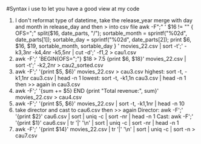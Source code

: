 #Syntax i use to let you have a good view at my code
1. I don't reformat type of datetime, take the release_year merge with day and month in release_day and then > into csv file 
awk -F";" '
$16 != "" {
OFS=";"
split($16, date_parts, "/");
sortable_month = sprintf("%02d", date_parts[1]);
sortable_day = sprintf("%02d", date_parts[2]);
print $6, $16, $19, sortable_month, sortable_day
}
' movies_22.csv | sort -t';' -k3,3nr -k4,4nr -k5,5nr | cut -d';' -f1,2 > cau1.csv
2. awk -F';' 'BEGIN{OFS=";"} $18 > 7.5 {print $6, $18}' movies_22.csv | sort -t';' -k2,2nr > cau2_sorted.csv
3. awk -F';' '{print $5, $6}' movies_22.csv > cau3.csv
highest: sort -t, -k1,1nr cau3.csv | head -n 1
lowest: sort -t, -k1,1n cau3.csv | head -n 1
then >> again in cau3.csv
4. awk -F';' '{sum += $5} END {print "Total revenue:", sum}' movies_22.csv > cau4.csv
5. awk -F';' '{print $5, $6}' movies_22.csv | sort -t, -k1,1nr | head -n 10
6. take director and cast to cau6.csv then >> again
Director: awk -F';' '{print $2}' cau6.csv | sort | uniq -c | sort -nr | head -n 1
Cast: awk -F';' '{print $1}' cau6.csv | tr '|' '\n' | sort | uniq -c | sort -nr | head -n 1
7. awk -F';' '{print $14}' movies_22.csv | tr '|' '\n' | sort | uniq -c | sort -n > cau7.csv 
